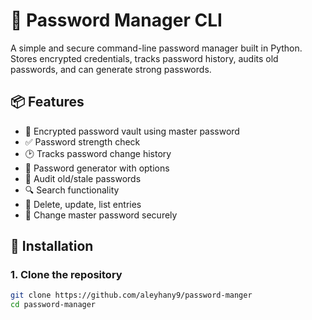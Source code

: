 # 🔐 Password Manager CLI

A simple and secure command-line password manager built in Python.  
Stores encrypted credentials, tracks password history, audits old passwords, and can generate strong passwords.

## 📦 Features

- 🔐 Encrypted password vault using master password
- ✅ Password strength check
- 🕑 Tracks password change history
- 🧠 Password generator with options
- 📅 Audit old/stale passwords
- 🔍 Search functionality
- 🧹 Delete, update, list entries
- 🔁 Change master password securely

## 🚀 Installation

### 1. Clone the repository
```bash
git clone https://github.com/aleyhany9/password-manger
cd password-manager
